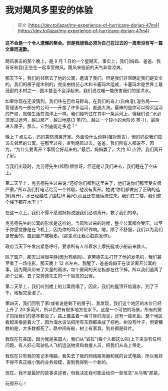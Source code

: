 # 我对飓风多里安的体验

> 原文:[https://dev.to/lazar/my-experience-of-hurricane-dorian-47m4](https://dev.to/lazar/my-experience-of-hurricane-dorian-47m4)

#### 这不会是一个令人遗憾的聚会。但是我想我必须为自己在过去的一周里没有写一篇文章而道歉。

飓风袭击的那个晚上，是 9 月 1 日的一个星期天，事实上，我们(妈妈、爸爸、我哥哥和我)正坐在一起享受微风。飓风来临前的天气非常凉爽。

那天下午，我们的邻居去了他的公寓，邀请了我们，但是我们非常确定我们是安全的。我们的房子是木制的，完全由桃花心木和卡塞玛木组成，卡塞玛木是世界上最茂密的木材之一...圆木甚至不会浮起来。我们说过唯一能伤害我们的是洪水。

如果你现在还没猜到，我们住在巴哈马群岛。在我们的岛上(自由港),港务局——管理该岛一部分的公司——开凿了许多运河，直通大海。最棒的是你可以购买运河的产权，就像生活在海洋上一样。我们碰巧住在其中一条运河上，但我们说:“水必须漫过运河，越过房产，越过地基(3 英尺)，越过一个较小的台阶(6 英寸)，最后进入房子。那么，它到底能走多远？”

晚上 7 点左右，妈妈突然想离开家。外面没什么动静(相对而言)，但妈妈说我们应该去邻居的公寓，在那里过夜，直到飓风过去。爸爸，我们所有人都说不，因为，“为什么要离开？事情会好起来的。”最后，妈妈赢了。大约 10 点钟，我们离开了家。

当我们出现时，克劳德先生(邻居)很惊讶，但还是让我们进去，我们睡在了空床上。

第二天早上，克劳德先生过来说:“还好你们都到这里来了，他们说你们那里受灾很严重。”所以我们打电话给另一个邻居，他没有离开。她说“你们都做出了正确的选择(离开)，水已经越过了围栏(6 英尺),而且还在继续流过来。我们在二楼，我们整个楼下都在水下！”

在这一点上，我们不得不感谢妈妈说服我们必须离开，救了我们的命。

克劳德先生的公寓的形状是这样的，当风吹过来的时候，整个公寓都会受压。以至于你感觉像是在飞机上，因为你的耳朵砰砰作响。嗯，除了不舒服，我们以为我们是安全的，直到窗户被吸走。(那差点让我心脏病发作)。

政府当天下午发出紧急呼吁，要求所有人带着水上摩托艇或小船前来救人。

除了窗户，那天过得很平静(因为有飓风)。克劳德先生打开了他的发电机，我们甚至看了一场电影。那天晚上 12 点左右，我醒了，爸爸妈妈正在谈论离开公寓的事。因为飓风带来了大量的雨水，每个房间的天花板都在往下掉。所以我们逃离了那个公寓，去了克劳德先生的一个朋友的公寓。

第二天早上，我们听到楼上的公寓倒塌了，因此，我们的屋顶开始漏水，到了下午，地板完全湿了。

第四天，我们回到了家(或者说是剩下的房子)。我发现，我们这个地区的水位已经上升了 20 多英尺，所以仍然有很多地方在水下。这是一个可怕的场景。所有的房子包括我们的基本都没了。路上覆盖着一英寸厚的海泥，还有一些死鱼。整个地区看起来像是着火了，因为海水设法把所有东西都染成了棕色。树没有叶子，但更糟糕的是，大多数都死了。路中间有船，树上有家具，到处都是碎片。

我现在在美国，因为我是美国人，我们从“岩石”(每个人都这么叫)上下来没有任何问题。有人好心驾驶私人飞机运送物资和救援人员，把我们从岛上带走。

我现在只有我的笔记本电脑，我失去了我的网络服务器和我的台式电脑，所以我将不得不真正缩小我的业务规模，直到我得到一个新的。

现在，我不是最好的故事讲述者，但我决定我可能会给你一些信息“从马嘴”那是。

玩得开心！